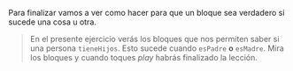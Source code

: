 

Para finalizar vamos a ver como hacer para que un bloque sea verdadero si sucede una cosa u otra. 

> En el presente ejercicio verás los bloques que nos permiten saber si una persona `tieneHijos`. Esto sucede cuando `esPadre` **o** `esMadre`. Mira los bloques y cuando toques _play_ habrás finalizado la lección.